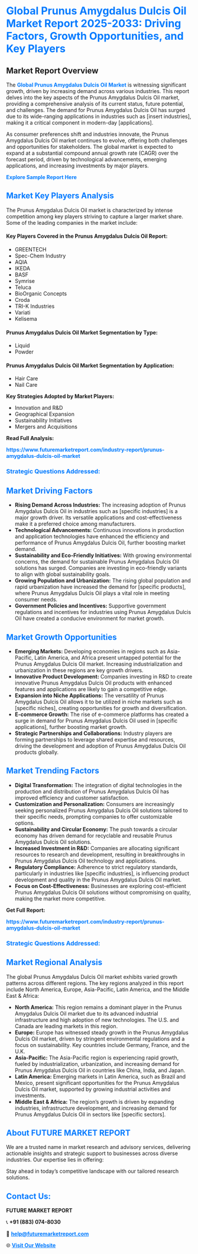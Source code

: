 <h1 style="color: #007BFF;">Global Prunus Amygdalus Dulcis Oil Market Report 2025-2033: Driving Factors, Growth Opportunities, and Key Players</h1>

<section id="overview">
<h2>Market Report Overview</h2>
<p>The <a href="https://www.futuremarketreport.com/industry-report/prunus-amygdalus-dulcis-oil-market" style="color: #007BFF; text-decoration: none;"><strong>Global Prunus Amygdalus Dulcis Oil Market</strong></a> is witnessing significant growth, driven by increasing demand across various industries. This report delves into the key aspects of the Prunus Amygdalus Dulcis Oil market, providing a comprehensive analysis of its current status, future potential, and challenges. The demand for Prunus Amygdalus Dulcis Oil has surged due to its wide-ranging applications in industries such as [insert industries], making it a critical component in modern-day [applications].</p>
<p>As consumer preferences shift and industries innovate, the Prunus Amygdalus Dulcis Oil market continues to evolve, offering both challenges and opportunities for stakeholders. The global market is expected to expand at a substantial compound annual growth rate (CAGR) over the forecast period, driven by technological advancements, emerging applications, and increasing investments by major players.</p>
</section>

<section id="overview">
<p><a href="https://www.futuremarketreport.com/request-sample/reportId=36723" style="color: #007BFF; text-decoration: none;"><strong>Explore Sample Report Here</strong></a></p>
</section>

<section id="key-players">
<h2 style="color: #007BFF;">Market Key Players Analysis</h2>
<p>The Prunus Amygdalus Dulcis Oil market is characterized by intense competition among key players striving to capture a larger market share. Some of the leading companies in the market include:</p>
<h4>Key Players Covered in the Prunus Amygdalus Dulcis Oil Report:</h4>
<ul><li>GREENTECH</li><li>Spec-Chem Industry</li><li>AQIA</li><li>IKEDA</li><li>BASF</li><li>Symrise</li><li>Teluca</li><li>BioOrganic Concepts</li><li>Croda</li><li>TRI-K Industries</li><li>Variati</li><li>Kelisema</li></ul>
<h4>Prunus Amygdalus Dulcis Oil Market Segmentation by Type:</h4>
<ul><li>Liquid</li><li>Powder</li></ul>

<h4>Prunus Amygdalus Dulcis Oil Market Segmentation by Application:</h4>
<ul><li>Hair Care</li><li>Nail Care</li></ul>
<p><strong>Key Strategies Adopted by Market Players:</strong></p>
<ul>
<li>Innovation and R&D</li>
<li>Geographical Expansion</li>
<li>Sustainability Initiatives</li>
<li>Mergers and Acquisitions</li>
</ul>
</section>

<section>
<p><strong>Read Full Analysis: </strong></p><a href="https://www.futuremarketreport.com/industry-report/prunus-amygdalus-dulcis-oil-market" style="color: #007BFF; text-decoration: none;"><strong>https://www.futuremarketreport.com/industry-report/prunus-amygdalus-dulcis-oil-market</strong></a>
<h3 style="color: #007BFF;">Strategic Questions Addressed:</h3>
</section>

<section id="driving-factors">
<h2 style="color: #007BFF;">Market Driving Factors</h2>
<ul>
<li><strong>Rising Demand Across Industries:</strong> The increasing adoption of Prunus Amygdalus Dulcis Oil in industries such as [specific industries] is a major growth driver. Its versatile applications and cost-effectiveness make it a preferred choice among manufacturers.</li>
<li><strong>Technological Advancements:</strong> Continuous innovations in production and application technologies have enhanced the efficiency and performance of Prunus Amygdalus Dulcis Oil, further boosting market demand.</li>
<li><strong>Sustainability and Eco-Friendly Initiatives:</strong> With growing environmental concerns, the demand for sustainable Prunus Amygdalus Dulcis Oil solutions has surged. Companies are investing in eco-friendly variants to align with global sustainability goals.</li>
<li><strong>Growing Population and Urbanization:</strong> The rising global population and rapid urbanization have increased the demand for [specific products], where Prunus Amygdalus Dulcis Oil plays a vital role in meeting consumer needs.</li>
<li><strong>Government Policies and Incentives:</strong> Supportive government regulations and incentives for industries using Prunus Amygdalus Dulcis Oil have created a conducive environment for market growth.</li>
</ul>
</section>

<section id="growth-opportunities">
<h2 style="color: #007BFF;">Market Growth Opportunities</h2>
<ul>
<li><strong>Emerging Markets:</strong> Developing economies in regions such as Asia-Pacific, Latin America, and Africa present untapped potential for the Prunus Amygdalus Dulcis Oil market. Increasing industrialization and urbanization in these regions are key growth drivers.</li>
<li><strong>Innovative Product Development:</strong> Companies investing in R&D to create innovative Prunus Amygdalus Dulcis Oil products with enhanced features and applications are likely to gain a competitive edge.</li>
<li><strong>Expansion into Niche Applications:</strong> The versatility of Prunus Amygdalus Dulcis Oil allows it to be utilized in niche markets such as [specific niches], creating opportunities for growth and diversification.</li>
<li><strong>E-commerce Growth:</strong> The rise of e-commerce platforms has created a surge in demand for Prunus Amygdalus Dulcis Oil used in [specific applications], further boosting market growth.</li>
<li><strong>Strategic Partnerships and Collaborations:</strong> Industry players are forming partnerships to leverage shared expertise and resources, driving the development and adoption of Prunus Amygdalus Dulcis Oil products globally.</li>
</ul>
</section>

<section id="trending-factors">
<h2 style="color: #007BFF;">Market Trending Factors</h2>
<ul>
<li><strong>Digital Transformation:</strong> The integration of digital technologies in the production and distribution of Prunus Amygdalus Dulcis Oil has improved efficiency and customer satisfaction.</li>
<li><strong>Customization and Personalization:</strong> Consumers are increasingly seeking personalized Prunus Amygdalus Dulcis Oil solutions tailored to their specific needs, prompting companies to offer customizable options.</li>
<li><strong>Sustainability and Circular Economy:</strong> The push towards a circular economy has driven demand for recyclable and reusable Prunus Amygdalus Dulcis Oil solutions.</li>
<li><strong>Increased Investment in R&D:</strong> Companies are allocating significant resources to research and development, resulting in breakthroughs in Prunus Amygdalus Dulcis Oil technology and applications.</li>
<li><strong>Regulatory Compliance:</strong> Adherence to strict regulatory standards, particularly in industries like [specific industries], is influencing product development and quality in the Prunus Amygdalus Dulcis Oil market.</li>
<li><strong>Focus on Cost-Effectiveness:</strong> Businesses are exploring cost-efficient Prunus Amygdalus Dulcis Oil solutions without compromising on quality, making the market more competitive.</li>
</ul>
</section>

<section>
<p><strong>Get Full Report: </strong></p><a href="https://www.futuremarketreport.com/industry-report/prunus-amygdalus-dulcis-oil-market" style="color: #007BFF; text-decoration: none;"><strong>https://www.futuremarketreport.com/industry-report/prunus-amygdalus-dulcis-oil-market</strong></a>
<h3 style="color: #007BFF;">Strategic Questions Addressed:</h3>
</section>


<section id="regional-analysis">
<h2 style="color: #007BFF;">Market Regional Analysis</h2>
<p>The global Prunus Amygdalus Dulcis Oil market exhibits varied growth patterns across different regions. The key regions analyzed in this report include North America, Europe, Asia-Pacific, Latin America, and the Middle East & Africa:</p>
<ul>
<li><strong>North America:</strong> This region remains a dominant player in the Prunus Amygdalus Dulcis Oil market due to its advanced industrial infrastructure and high adoption of new technologies. The U.S. and Canada are leading markets in this region.</li>
<li><strong>Europe:</strong> Europe has witnessed steady growth in the Prunus Amygdalus Dulcis Oil market, driven by stringent environmental regulations and a focus on sustainability. Key countries include Germany, France, and the U.K.</li>
<li><strong>Asia-Pacific:</strong> The Asia-Pacific region is experiencing rapid growth, fueled by industrialization, urbanization, and increasing demand for Prunus Amygdalus Dulcis Oil in countries like China, India, and Japan.</li>
<li><strong>Latin America:</strong> Emerging markets in Latin America, such as Brazil and Mexico, present significant opportunities for the Prunus Amygdalus Dulcis Oil market, supported by growing industrial activities and investments.</li>
<li><strong>Middle East & Africa:</strong> The region’s growth is driven by expanding industries, infrastructure development, and increasing demand for Prunus Amygdalus Dulcis Oil in sectors like [specific sectors].</li>
</ul>
</section>

<footer>
<h2 style="color: #007BFF;">About FUTURE MARKET REPORT</h2>
<p>We are a trusted name in market research and advisory services, delivering actionable insights and strategic support to businesses across diverse industries. Our expertise lies in offering:</p>

<p>Stay ahead in today’s competitive landscape with our tailored research solutions.</p>

<h2 style="color: #007BFF;">Contact Us:</h2>
<p><strong>FUTURE MARKET REPORT</strong></p>
<p>📞 <strong>+91 (883) 074-8030</strong></p>
<p>📧 <strong><a href="mailto:help@futuremarketreport.com" style="color: #007BFF;">help@futuremarketreport.com</a></strong></p>
<p>🌐 <strong><a href="https://www.futuremarketreport.com/" style="color: #007BFF;">Visit Our Website</a></strong></p>
</footer>
